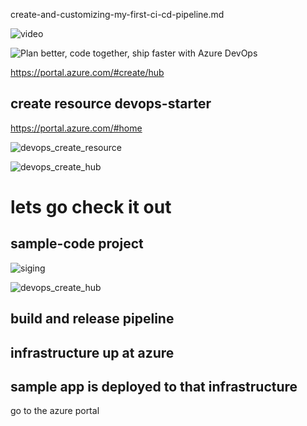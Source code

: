 create-and-customizing-my-first-ci-cd-pipeline.md

![video](https://channel9.msdn.com/Events/Connect/2017/T174/player/)

![Plan better, code together, ship faster with Azure DevOps](https://azure.microsoft.com/en-us/services/devops/)


https://portal.azure.com/#create/hub



## create resource  devops-starter

https://portal.azure.com/#home

![devops_create_resource](https://github.com/ezahr/fail-fast-and-cheap/blob/master/pictures/0_create_resource_group_devops.png)


![devops_create_hub](https://github.com/ezahr/fail-fast-and-cheap/blob/master/pictures/devops_create_hub.png)





# lets go check it out


## sample-code project


![siging](https://github.com/ezahr/fail-fast-and-cheap/blob/master/pictures/signin_with_other_account.png)

![devops_create_hub](https://github.com/ezahr/fail-fast-and-cheap/blob/master/pictures/devops_create_hub.png)

## build and release pipeline

## infrastructure up at azure

## sample app is deployed to that infrastructure 

go to the azure portal 
